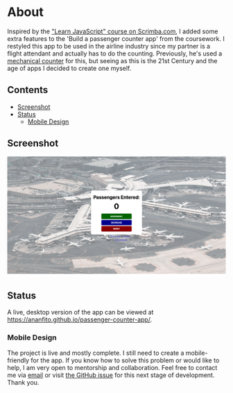 # About
Inspired by the ["Learn JavaScript" course on Scrimba.com](https://scrimba.com/learn/learnjavascript), I added some extra features to the 'Build a passenger counter app' from the coursework. I restyled this app to be used in the airline industry since my partner is a flight attendant and actually has to do the counting. Previously, he's used a [mechanical counter](https://en.wikipedia.org/wiki/Mechanical_counter) for this, but seeing as this is the 21st Century and the age of apps I decided to create one myself.

## Contents
- [Screenshot](#screenshot)
- [Status](#status)
  - [Mobile Design](#mobile-design)

## Screenshot

![screenshot of desktop version of the app](./screenshot-desktop.png)

## Status

A live, desktop version of the app can be viewed at https://ananfito.github.io/passenger-counter-app/.

### Mobile Design

The project is live and mostly complete. I still need to create a mobile-friendly for the app. If you know how to solve this problem or would like to help, I am very open to mentorship and collaboration. Feel free to contact me via [email](https://anthonynanfito.com/contact) or visit [the GitHub issue](https://github.com/ananfito/passenger-counter-app/issues/1#issue-1456234023) for this next stage of development. Thank you.
